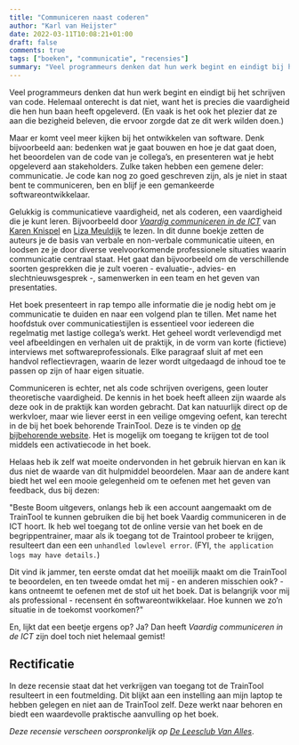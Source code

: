 ```yaml
---
title: "Communiceren naast coderen"
author: "Karl van Heijster"
date: 2022-03-11T10:08:21+01:00
draft: false
comments: true
tags: ["boeken", "communicatie", "recensies"]
summary: "Veel programmeurs denken dat hun werk begint en eindigt bij het schrijven van code. Helemaal onterecht is dat niet, want het is precies die vaardigheid die hen hun baan heeft opgeleverd. Maar er komt veel meer kijken bij het ontwikkelen van software. Denk bijvoorbeeld aan: bedenken wat je gaat bouwen en hoe je dat gaat doen, het beoordelen van de code van je collega’s, en presenteren wat je hebt opgeleverd aan stakeholders. Zulke taken hebben een gemene deler: communicatie."
---
```


Veel programmeurs denken dat hun werk begint en eindigt bij het schrijven van code. Helemaal onterecht is dat niet, want het is precies die vaardigheid die hen hun baan heeft opgeleverd. (En vaak is het ook het plezier dat ze aan die bezigheid beleven, die ervoor zorgde dat ze dit werk wilden doen.) 


Maar er komt veel meer kijken bij het ontwikkelen van software. Denk bijvoorbeeld aan: bedenken wat je gaat bouwen en hoe je dat gaat doen, het beoordelen van de code van je collega’s, en presenteren wat je hebt opgeleverd aan stakeholders. Zulke taken hebben een gemene deler: communicatie. Je code kan nog zo goed geschreven zijn, als je niet in staat bent te communiceren, ben en blijf je een gemankeerde softwareontwikkelaar.


Gelukkig is communicatieve vaardigheid, net als coderen, een vaardigheid die je kunt leren. Bijvoorbeeld door [*Vaardig communiceren in de ICT*](https://www.boomhogeronderwijs.nl/product/100-10159_Vaardig-communiceren-in-de-ICT-1e-druk-incl-TrainTool) van [Karen Knispel](http://www.karenknispel.nl/) en [Liza Meuldijk](https://www.linkedin.com/in/lizameuldijk/) te lezen. In dit dunne boekje zetten de auteurs je de basis van verbale en non-verbale communicatie uiteen, en loodsen ze je door diverse veelvoorkomende professionele situaties waarin communicatie centraal staat. Het gaat dan bijvoorbeeld om de verschillende soorten gesprekken die je zult voeren - evaluatie-, advies- en slechtnieuwsgesprek -, samenwerken in een team en het geven van presentaties.


Het boek presenteert in rap tempo alle informatie die je nodig hebt om je communicatie te duiden en naar een volgend plan te tillen. Met name het hoofdstuk over communicatiestijlen is essentieel voor iedereen die regelmatig met lastige collega’s werkt. Het geheel wordt verlevendigd met veel afbeeldingen en verhalen uit de praktijk, in de vorm van korte (fictieve) interviews met softwareprofessionals. Elke paragraaf sluit af met een handvol reflectievragen, waarin de lezer wordt uitgedaagd de inhoud toe te passen op zijn of haar eigen situatie.


Communiceren is echter, net als code schrijven overigens, geen louter theoretische vaardigheid. De kennis in het boek heeft alleen zijn waarde als deze ook in de praktijk kan worden gebracht. Dat kan natuurlijk direct op de werkvloer, maar wie liever eerst in een veilige omgeving oefent, kan terecht in de bij het boek behorende TrainTool. Deze is te vinden op [de bijbehorende website](www.vaardigcommunicerenindeict.nl/). Het is mogelijk om toegang te krijgen tot de tool middels een activatiecode in het boek. 


Helaas heb ik zelf wat moeite ondervonden in het gebruik hiervan en kan ik dus niet de waarde van dit hulpmiddel beoordelen. Maar aan de andere kant biedt het wel een mooie gelegenheid om te oefenen met het geven van feedback, dus bij dezen:


"Beste Boom uitgevers, onlangs heb ik een account aangemaakt om de TrainTool te kunnen gebruiken die bij het boek Vaardig communiceren in de ICT hoort. Ik heb wel toegang tot de online versie van het boek en de begrippentrainer, maar als ik toegang tot de Traintool probeer te krijgen, resulteert dan een een `unhandled lowlevel error`. (FYI, `the application logs may have details.`) 


Dit vind ik jammer, ten eerste omdat dat het moeilijk maakt om die TrainTool te beoordelen, en ten tweede omdat het mij - en anderen misschien ook? - kans ontneemt te oefenen met de stof uit het boek. Dat is belangrijk voor mij als professional - recensent én softwareontwikkelaar. Hoe kunnen we zo’n situatie in de toekomst voorkomen?"


En, lijkt dat een beetje ergens op? Ja? Dan heeft *Vaardig communiceren in de ICT* zijn doel toch niet helemaal gemist!


## Rectificatie


In deze recensie staat dat het verkrijgen van toegang tot de TrainTool resulteert in een foutmelding. Dit blijkt aan een instelling aan mijn laptop te hebben gelegen en niet aan de TrainTool zelf. Deze werkt naar behoren en biedt een waardevolle praktische aanvulling op het boek. 


*Deze recensie verscheen oorspronkelijk op [De Leesclub Van Alles](https://deleesclubvanalles.nl/)*.

